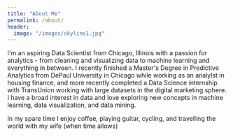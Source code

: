```yaml
---
title: "About Me"
permalink: /about/
header:
  image: "/images/skyline1.jpg"
---
```


I'm an aspiring Data Scientist from Chicago, Illinois with a passion for analytics - from cleaning and visualizing data to machine learning
and everything in between. I recently finished a Master's Degree in Predictive Analytics from DePaul University in Chicago
while working as an analylst in housing finance, and more recently completed a Data Science internship with TransUnion working with large 
datasets in the digital marketing sphere. I have a broad interest in data and love exploring new concepts in machine learning, data visualization,
and data mining.

In my spare time I enjoy coffee, playing guitar, cycling, and travelling the world with my wife (when time allows)

